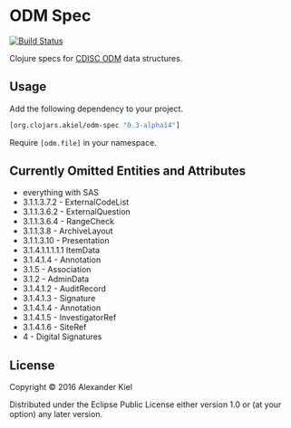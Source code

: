 # ODM Spec

[![Build Status](https://travis-ci.org/alexanderkiel/odm-spec.svg?branch=master)](https://travis-ci.org/alexanderkiel/odm-spec)

Clojure specs for [CDISC ODM][1] data structures.

## Usage

Add the following dependency to your project.

```clojure
[org.clojars.akiel/odm-spec "0.3-alpha14"]
```

Require `[odm.file]` in your namespace.

## Currently Omitted Entities and Attributes
 
 * everything with SAS
 * 3.1.1.3.7.2 - ExternalCodeList
 * 3.1.1.3.6.2 - ExternalQuestion
 * 3.1.1.3.6.4 - RangeCheck
 * 3.1.1.3.8 - ArchiveLayout
 * 3.1.1.3.10 - Presentation
 * 3.1.4.1.1.1.1.1   ItemData
 * 3.1.4.1.4 - Annotation
 * 3.1.5 - Association
 * 3.1.2 - AdminData
 * 3.1.4.1.2 - AuditRecord
 * 3.1.4.1.3 - Signature
 * 3.1.4.1.4 - Annotation
 * 3.1.4.1.5 - InvestigatorRef
 * 3.1.4.1.6 - SiteRef
 * 4 - Digital Signatures
 

## License

Copyright © 2016 Alexander Kiel

Distributed under the Eclipse Public License either version 1.0 or (at
your option) any later version.

[1]: <http://www.cdisc.org/odm>
